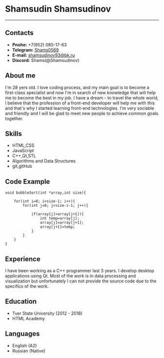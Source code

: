 # Shamsudin Shamsudinov

**********
## Contacts
+ __Pnohe:__ +7(952) 085-17-63
+ __Telegram:__ [Shams0569](https://t.me/Shams0569)
+ __E-mail:__  [shamsudinov93@bk.ru](mailto:shamsudinov93@bk.ru)
+ __Discord:__ Shams(@Shamsudinov)

## About me
I'm 28 yers old.  I love coding process, and my main goal is to become a first-class specialist and now I'm in search of new knowledge that will help me to become the best in my job. I have a dream - to travel the whole world, I believe that the profession of a front-end developer will help me with this and that's why I started learning front-end technologies. I'm very sociable and friendly and I will be glad to meet new people to achieve common goals together.

## Skills
+ HTML,CSS
+ JavaScript
+ C++,Qt,STL
+ Algorithms and Data Structures
+ git,gitHub

## Code Example
```
void bubbleSort(int *array,int size){
    
    for(int i=0; i<size-1; i++){
        for(int j=0; j<size-i-1; j++){

            if(array[j]>array[j+1]){
                int temp=array[j];
                array[j]=array[j+1];
                array[j+1]=temp;
            }
        }
    }
}

```
## Experience

I have been working as a C++ programmer last 3 years. I develop desktop applications using Qt. Most of the work is in data processing and visualization but unfortunately I can not provide the source code due to the specifics of the work.

## Education
+ Tver State University (2012 - 2018)
+ HTML Academy

## Languages
+ English (A2)
+ Russian (Native)